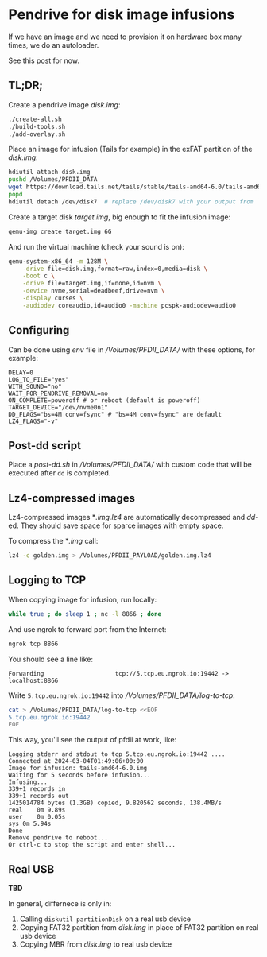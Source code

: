 # Pendrive for disk image infusions

If we have an image and we need to provision it on hardware box many times, we do an autoloader.

See this [post](https://aleksandr.vin/2024/03/02/pendrive-for-disk-image-infusions.html) for now.

## TL;DR;

Create a pendrive image *disk.img*:

```bash
./create-all.sh
./build-tools.sh
./add-overlay.sh
```

Place an image for infusion (Tails for example) in the exFAT partition of the *disk.img*:

```bash
hdiutil attach disk.img
pushd /Volumes/PFDII_DATA
wget https://download.tails.net/tails/stable/tails-amd64-6.0/tails-amd64-6.0.img
popd
hdiutil detach /dev/disk7  # replace /dev/disk7 with your output from `hdiutil attach disk.img`
```

Create a target disk *target.img*, big enough to fit the infusion image:

```bash
qemu-img create target.img 6G
```

And run the virtual machine (check your sound is on):

```bash
qemu-system-x86_64 -m 128M \
    -drive file=disk.img,format=raw,index=0,media=disk \
    -boot c \
    -drive file=target.img,if=none,id=nvm \
    -device nvme,serial=deadbeef,drive=nvm \
    -display curses \
    -audiodev coreaudio,id=audio0 -machine pcspk-audiodev=audio0
```

## Configuring

Can be done using *env* file in */Volumes/PFDII_DATA/* with these options, for example:

```shell
DELAY=0
LOG_TO_FILE="yes"
WITH_SOUND="no"
WAIT_FOR_PENDRIVE_REMOVAL=no
ON_COMPLETE=poweroff # or reboot (default is poweroff)
TARGET_DEVICE="/dev/nvme0n1"
DD_FLAGS="bs=4M conv=fsync" # "bs=4M conv=fsync" are default
LZ4_FLAGS="-v"
```

## Post-dd script

Place a *post-dd.sh* in */Volumes/PFDII_DATA/* with custom code that will be executed after
`dd` is completed.

## Lz4-compressed images

Lz4-compressed images **.img.lz4* are automatically decompressed and *dd*-ed. They should save space for sparce images with empty space.

To compress the **.img* call:

```bash
lz4 -c golden.img > /Volumes/PFDII_PAYLOAD/golden.img.lz4
```

## Logging to TCP

When copying image for infusion, run locally:

```bash
while true ; do sleep 1 ; nc -l 8866 ; done
```

And use ngrok to forward port from the Internet:

```bash
ngrok tcp 8866
```

You should see a line like:

```
Forwarding                    tcp://5.tcp.eu.ngrok.io:19442 -> localhost:8866
```

Write `5.tcp.eu.ngrok.io:19442` into */Volumes/PFDII_DATA/log-to-tcp*:

```bash
cat > /Volumes/PFDII_DATA/log-to-tcp <<EOF
5.tcp.eu.ngrok.io:19442
EOF
```

This way, you'll see the output of pfdii at work, like:

```
Logging stderr and stdout to tcp 5.tcp.eu.ngrok.io:19442 ....
Connected at 2024-03-04T01:49:06+00:00
Image for infusion: tails-amd64-6.0.img
Waiting for 5 seconds before infusion...
Infusing...
339+1 records in
339+1 records out
1425014784 bytes (1.3GB) copied, 9.820562 seconds, 138.4MB/s
real	0m 9.89s
user	0m 0.05s
sys	0m 5.94s
Done
Remove pendrive to reboot...
Or ctrl-c to stop the script and enter shell...
```


## Real USB

**TBD**

In general, differnece is only in:

1. Calling `diskutil partitionDisk` on a real usb device
2. Copying FAT32 partition from *disk.img* in place of FAT32 partition on real usb device
3. Copying MBR from *disk.img* to real usb device
